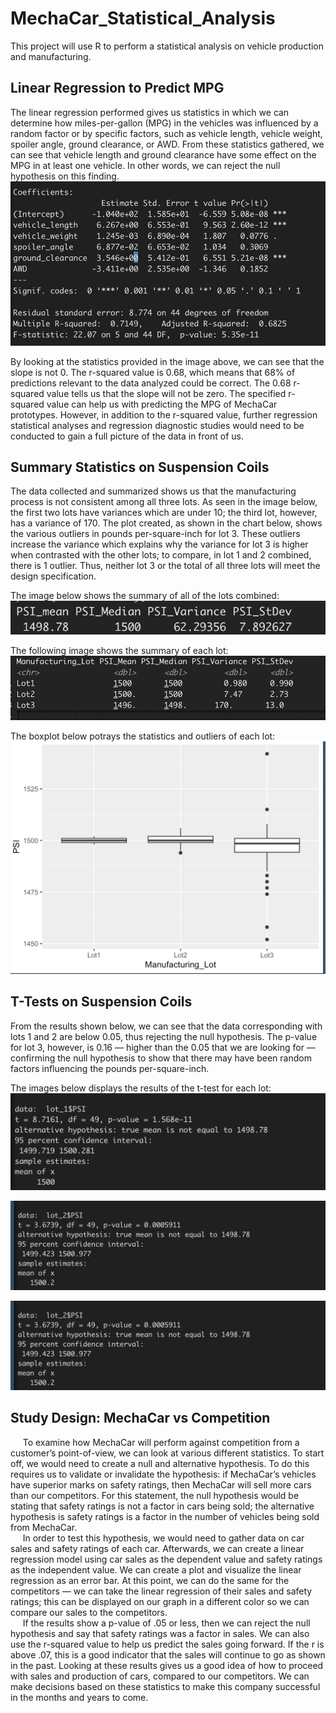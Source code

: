 # MechaCar_Statistical_Analysis
This project will use R to perform a statistical analysis on vehicle production and manufacturing.

## Linear Regression to Predict MPG
The linear regression performed gives us statistics in which we can determine how miles-per-gallon (MPG) in the vehicles was influenced by a random factor or by specific factors, such as vehicle length, vehicle weight, spoiler angle, ground clearance, or AWD. From these statistics gathered, we can see that vehicle length and ground clearance have some effect on the MPG in at least one vehicle. In other words, we can reject the null hypothesis on this finding. 
![linear_regression](https://github.com/shireenkahlon/MechaCar_Statistical_Analysis/blob/main/screenshots/mechacar_linear_regression.png)


By looking at the statistics provided in the image above, we can see that the slope is not 0. The r-squared value is 0.68, which means that 68% of predictions relevant to the data analyzed could be correct. The 0.68 r-squared value tells us that the slope will not be zero. The specified r-squared value can help us with predicting the MPG of MechaCar prototypes. However, in addition to the r-squared value, further regression statistical analyses and regression diagnostic studies would need to be conducted to gain a full picture of the data in front of us.


## Summary Statistics on Suspension Coils
The data collected and summarized shows us that the manufacturing process is not consistent among all three lots. As seen in the image below, the first two lots have variances which are under 10; the third lot, however, has a variance of 170. The plot created, as shown in the chart below, shows the various outliers in pounds per-square-inch for lot 3. These outliers increase the variance which explains why the variance for lot 3 is higher when contrasted with the other lots; to compare, in lot 1 and 2 combined, there is 1 outlier. Thus, neither lot 3 or the total of all three lots will meet the design specification.

The image below shows the summary of all of the lots combined:
![total_summary](https://github.com/shireenkahlon/MechaCar_Statistical_Analysis/blob/main/screenshots/Total_Summary.png)

The following image shows the summary of each lot:
![lot_summary](https://github.com/shireenkahlon/MechaCar_Statistical_Analysis/blob/main/screenshots/Lot_Summary.png)

The boxplot below potrays the statistics and outliers of each lot:
![PSI_boxplot](https://github.com/shireenkahlon/MechaCar_Statistical_Analysis/blob/main/screenshots/PSI_Boxplot.png)


## T-Tests on Suspension Coils
From the results shown below, we can see that the data corresponding with lots 1 and 2 are below 0.05, thus rejecting the null hypothesis. The p-value for lot 3, however, is 0.16 — higher than the 0.05 that we are looking for — confirming the null hypothesis to show that there may have been random factors influencing the pounds per-square-inch.

The images below displays the results of the t-test for each lot:
![lot_1_ttest](https://github.com/shireenkahlon/MechaCar_Statistical_Analysis/blob/main/screenshots/lot_1_ttest.png)

![lot_2_ttest](https://github.com/shireenkahlon/MechaCar_Statistical_Analysis/blob/main/screenshots/lot_2_ttest.png)

![lot_3_ttest](https://github.com/shireenkahlon/MechaCar_Statistical_Analysis/blob/main/screenshots/lot_2_ttest.png)

## Study Design: MechaCar vs Competition
      To examine how MechaCar will perform against competition from a customer’s point-of-view, we can look at various different statistics. To start off, we would need to create a null and alternative hypothesis. To do this requires us to validate or invalidate the hypothesis: if MechaCar’s vehicles have superior marks on safety ratings, then MechaCar will sell more cars than our competitors. For this statement, the null hypothesis would be stating that safety ratings is not a factor in cars being sold; the alternative hypothesis is safety ratings is a factor in the number of vehicles being sold from MechaCar.  
      In order to test this hypothesis, we would need to gather data on car sales and safety ratings of each car. Afterwards, we can create a linear regression model using car sales as the dependent value and safety ratings as the independent value. We can create a plot and visualize the linear regression as an error bar. At this point, we can do the same for the competitors — we can take the linear regression of their sales and safety ratings; this can be displayed on our graph in a different color so we can compare our sales to the competitors.   
      If the results show a p-value of .05 or less, then we can reject the null hypothesis and say that safety ratings was a factor in sales. We can also use the r-squared value to help us predict the sales going forward. If the r is above .07, this is a good indicator that the sales will continue to go as shown in the past. Looking at these results gives us a good idea of how to proceed with sales and production of cars, compared to our competitors. We can make decisions based on these statistics to make this company successful in the months and years to come.



